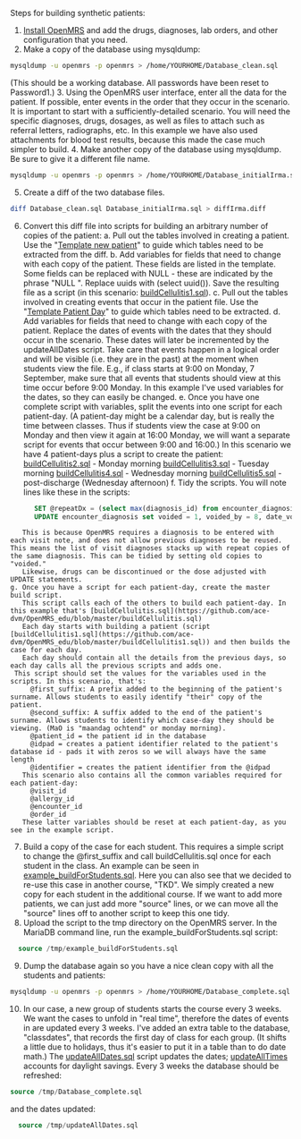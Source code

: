Steps for building synthetic patients:
1. [Install OpenMRS](https://github.com/ace-dvm/OpenMRS_edu/blob/master/OpenMRSBuildInstructions.txt) and add the drugs, diagnoses, lab orders, and other configuration that you need.
2. Make a copy of the database using mysqldump:
```bash
mysqldump -u openmrs -p openmrs > /home/YOURHOME/Database_clean.sql
```
(This should be a working database. All passwords have been reset to Password1.)
3. Using the OpenMRS user interface, enter all the data for the patient. If possible, enter events in the order that they occur in the scenario. It is important to start with a sufficiently-detailed scenario. You will need the specific diagnoses, drugs, dosages, as well as files to attach such as referral letters, radiographs, etc. In this example we have also used attachments for blood test results, because this made the case much simpler to build.
4. Make another copy of the database using mysqldump. Be sure to give it a different file name.
```bash
mysqldump -u openmrs -p openmrs > /home/YOURHOME/Database_initialIrma.sql
```
5. Create a diff of the two database files.
```bash
diff Database_clean.sql Database_initialIrma.sql > diffIrma.diff
```
6. Convert this diff file into scripts for building an arbitrary number of copies of the patient:
	a. Pull out the tables involved in creating a patient. 
      Use the "[Template new patient](https://github.com/ace-dvm/OpenMRS_edu/blob/master/templateNewPatient.sql)" to guide which tables need to be extracted from the diff.
	b. Add variables for fields that need to change with each copy of the patient. These fields are listed in the template. Some fields can be replaced with NULL - these are indicated by the phrase "NULL <field name>". Replace uuids with (select uuid()).
	  Save the resulting file as a script (in this scenario: [buildCellulitis1.sql](https://github.com/ace-dvm/OpenMRS_edu/blob/master/buildCellulitis1.sql)).
	c. Pull out the tables involved in creating events that occur in the patient file.
	   Use the "[Template Patient Day](https://github.com/ace-dvm/OpenMRS_edu/blob/master/templatePatientDay.sql)" to guide which tables need to be extracted.
	d. Add variables for fields that need to change with each copy of the patient. Replace the dates of events with the dates that they should occur in the scenario. These dates will later be incremented by the updateAllDates script. Take care that events happen in a logical order and will be visible (i.e. they are in the past) at the moment when students view the file. E.g., if class starts at 9:00 on Monday, 7 September, make sure that all events that students should view at this time occur before 9:00 Monday. In this example I've used variables for the dates, so they can easily be changed.
	e. Once you have one complete script with variables, split the events into one script for each patient-day. (A patient-day might be a calendar day, but is really the time between classes. Thus if students view the case at 9:00 on Monday and then view it again at 16:00 Monday, we will want a separate script for events that occur between 9:00 and 16:00.)
	   In this scenario we have 4 patient-days plus a script to create the patient:
	   [buildCellulitis2.sql](https://github.com/ace-dvm/OpenMRS_edu/blob/master/buildCellulitis2.sql) - Monday morning
	   [buildCellulitis3.sql](https://github.com/ace-dvm/OpenMRS_edu/blob/master/buildCellulitis3.sql) - Tuesday morning
	   [buildCellulitis4.sql](https://github.com/ace-dvm/OpenMRS_edu/blob/master/buildCellulitis4.sql) - Wednesday morning
	   [buildCellulitis5.sql](https://github.com/ace-dvm/OpenMRS_edu/blob/master/buildCellulitis5.sql) - post-discharge (Wednesday afternoon)
	f. Tidy the scripts. You will note lines like these in the scripts:
  ```sql
		SET @repeatDx = (select max(diagnosis_id) from encounter_diagnosis); -- a where statement can be added if this isn't the last diagnosis added
		UPDATE encounter_diagnosis set voided = 1, voided_by = 8, date_voided = CONCAT(@W1_TUE,' 07:55:05') where diagnosis_coded = 366105 and patient_id = @patient_id and diagnosis_id != @repeatDx;
  ```
	   This is because OpenMRS requires a diagnosis to be entered with each visit note, and does not allow previous diagnoses to be reused. This means the list of visit diagnoses stacks up with repeat copies of the same diagnosis. This can be tidied by setting old copies to "voided."
	   Likewise, drugs can be discontinued or the dose adjusted with UPDATE statements.
	g. Once you have a script for each patient-day, create the master build script. 
	   This script calls each of the others to build each patient-day. In this example that's [buildCellulitis.sql](https://github.com/ace-dvm/OpenMRS_edu/blob/master/buildCellulitis.sql)
	   Each day starts with building a patient (script [buildCellulitis1.sql](https://github.com/ace-dvm/OpenMRS_edu/blob/master/buildCellulitis1.sql)) and then builds the case for each day.
	   Each day should contain all the details from the previous days, so each day calls all the previous scripts and adds one. 
     This script should set the values for the variables used in the scripts. In this scenario, that's:
	     @first_suffix: A prefix added to the beginning of the patient's surname. Allows students to easily identify "their" copy of the patient.
	     @second_suffix: A suffix added to the end of the patient's surname. Allows students to identify which case-day they should be viewing. (MaO is "maandag ochtend" or monday morning).
	     @patient_id = the patient id in the database
	     @idpad = creates a patient identifier related to the patient's database id - pads it with zeros so we will always have the same length
	     @identifier = creates the patient identifier from the @idpad
	   This scenario also contains all the common variables required for each patient-day:
	     @visit_id
	     @allergy_id
	     @encounter_id
	     @order_id
	   These latter variables should be reset at each patient-day, as you see in the example script.
7. Build a copy of the case for each student. This requires a simple script to change the @first_suffix and call buildCellulitis.sql once for each student in the class. An example can be seen in [example_buildForStudents.sql](https://github.com/ace-dvm/OpenMRS_edu/blob/master/example_buildForStudents.sql).
   Here you can also see that we decided to re-use this case in another course, "TKD". We simply created a new copy for each student in the additional course.
   If we want to add more patients, we can just add more "source" lines, or we can move all the "source" lines off to another script to keep this one tidy.
8. Upload the script to the tmp directory on the OpenMRS server. In the MariaDB command line, run the example_buildForStudents.sql script:
```sql
  source /tmp/example_buildForStudents.sql
  ```
9. Dump the database again so you have a nice clean copy with all the students and patients:
  ```bash
  mysqldump -u openmrs -p openmrs > /home/YOURHOME/Database_complete.sql
  ```
10. In our case, a new group of students starts the course every 3 weeks. We want the cases to unfold in "real time", therefore the dates of events in are updated every 3 weeks. I've added an extra table to the database, "classdates", that records the first day of class for each group. (It shifts a little due to holidays, thus it's easier to put it in a table than to do date math.) The [updateAllDates.sql](https://github.com/ace-dvm/OpenMRS_edu/blob/master/updateAllDates.sql) script updates the dates; [updateAllTimes](https://github.com/ace-dvm/OpenMRS_edu/blob/master/updateAllTimes.sql) accounts for daylight savings. Every 3 weeks the database should be refreshed:
  ```sql
  source /tmp/Database_complete.sql
  ```
and the dates updated:
```sql
  source /tmp/updateAllDates.sql
  ```

